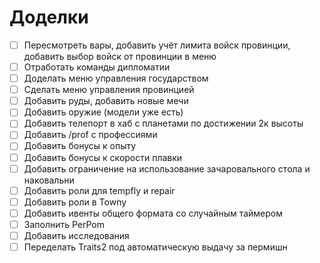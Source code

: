 # Доделки

- [ ] Пересмотреть вары, добавить учёт лимита войск провинции, добавить выбор войск от провинции в меню
- [ ] Отработать команды дипломатии
- [ ] Доделать меню управления государством
- [ ] Сделать меню управления провинцией
- [ ] Добавить руды, добавить новые мечи
- [ ] Добавить оружие (модели уже есть)
- [ ] Добавить телепорт в хаб с планетами по достижении 2к высоты
- [ ] Добавить /prof с профессиями
- [ ] Добавить бонусы к опыту
- [ ] Добавить бонусы к скорости плавки
- [ ] Добавить ограничение на использование зачаровального стола и наковальни
- [ ] Добавить роли для tempfly и repair
- [ ] Добавить роли в Towny
- [ ] Добавить ивенты общего формата со случайным таймером
- [ ] Заполнить PerPom
- [ ] Добавить исследования
- [ ] Переделать Traits2 под автоматическую выдачу за пермишн
